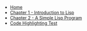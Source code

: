 <!-- book/_sidebar.md -->

* [Home](/)
* [Chapter 1 - Introduction to Lisp](chapter1.md)
* [Chapter 2 - A Simple Lisp Program](chapter2.md)
* [Code Highlighting Test](code.md)